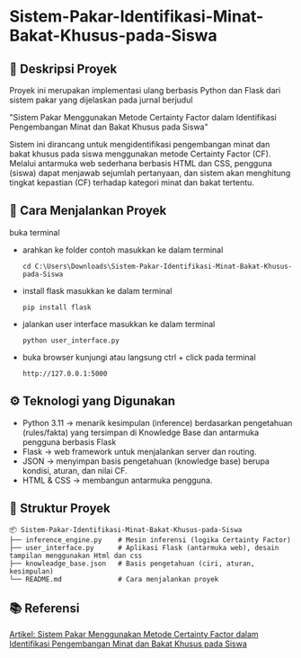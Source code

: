 # Sistem-Pakar-Identifikasi-Minat-Bakat-Khusus-pada-Siswa
## 📘 Deskripsi Proyek
Proyek ini merupakan implementasi ulang berbasis Python dan Flask dari sistem pakar yang dijelaskan pada jurnal berjudul

"Sistem Pakar Menggunakan Metode Certainty Factor dalam Identifikasi Pengembangan Minat dan Bakat Khusus pada Siswa" 

Sistem ini dirancang untuk mengidentifikasi pengembangan minat dan bakat khusus pada siswa menggunakan metode Certainty Factor (CF). Melalui antarmuka web sederhana berbasis HTML dan CSS, pengguna (siswa) dapat menjawab sejumlah pertanyaan, dan sistem akan menghitung tingkat kepastian (CF) terhadap kategori minat dan bakat tertentu.

## 🚀 Cara Menjalankan Proyek
buka terminal
- arahkan ke folder contoh masukkan ke dalam terminal
  ```
  cd C:\Users\Downloads\Sistem-Pakar-Identifikasi-Minat-Bakat-Khusus-pada-Siswa
  ```
- install flask masukkan ke dalam terminal
  ```
  pip install flask
  ```
- jalankan user interface masukkan ke dalam terminal
  ```
  python user_interface.py
  ```
- buka browser
  kunjungi atau langsung ctrl + click pada terminal
  ```
  http://127.0.0.1:5000
  ```

## ⚙️ Teknologi yang Digunakan
- Python 3.11  -> menarik kesimpulan (inference) berdasarkan pengetahuan (rules/fakta) yang tersimpan di Knowledge Base dan antarmuka pengguna berbasis Flask
- Flask        -> web framework untuk menjalankan server dan routing.
- JSON         -> menyimpan basis pengetahuan (knowledge base) berupa kondisi, aturan, dan nilai CF.
- HTML & CSS   -> membangun antarmuka pengguna.

## 🧩 Struktur Proyek
```
📦 Sistem-Pakar-Identifikasi-Minat-Bakat-Khusus-pada-Siswa
├── inference_engine.py    # Mesin inferensi (logika Certainty Factor)
├── user_interface.py      # Aplikasi Flask (antarmuka web), desain tampilan menggunakan Html dan css
├── knowleadge_base.json   # Basis pengetahuan (ciri, aturan, kesimpulan)
└── README.md              # Cara menjalankan proyek
```

## 📚 Referensi
[Artikel: Sistem Pakar Menggunakan Metode Certainty Factor dalam
Identifikasi Pengembangan Minat dan Bakat Khusus pada Siswa](https://www.jsisfotek.org/index.php/JSisfotek/article/view/43)

